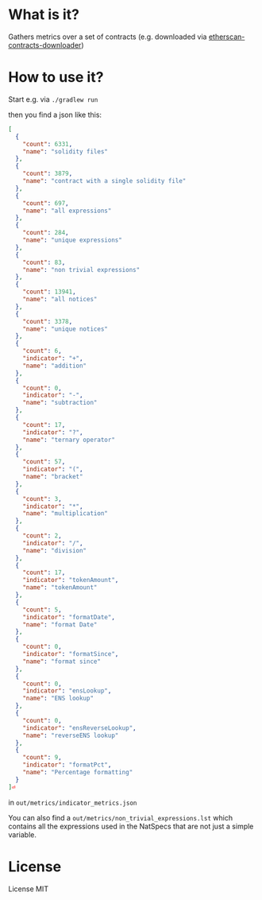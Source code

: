 # What is it?

Gathers metrics over a set of contracts (e.g. downloaded via [etherscan-contracts-downloader](https://github.com/komputing/etherscan_contract_downloader))

# How to use it?

Start e.g. via `./gradlew run`

then you find a json like this:

```json
[
  {
    "count": 6331,
    "name": "solidity files"
  },
  {
    "count": 3879,
    "name": "contract with a single solidity file"
  },
  {
    "count": 697,
    "name": "all expressions"
  },
  {
    "count": 284,
    "name": "unique expressions"
  },
  {
    "count": 83,
    "name": "non trivial expressions"
  },
  {
    "count": 13941,
    "name": "all notices"
  },
  {
    "count": 3378,
    "name": "unique notices"
  },
  {
    "count": 6,
    "indicator": "+",
    "name": "addition"
  },
  {
    "count": 0,
    "indicator": "-",
    "name": "subtraction"
  },
  {
    "count": 17,
    "indicator": "?",
    "name": "ternary operator"
  },
  {
    "count": 57,
    "indicator": "(",
    "name": "bracket"
  },
  {
    "count": 3,
    "indicator": "*",
    "name": "multiplication"
  },
  {
    "count": 2,
    "indicator": "/",
    "name": "division"
  },
  {
    "count": 17,
    "indicator": "tokenAmount",
    "name": "tokenAmount"
  },
  {
    "count": 5,
    "indicator": "formatDate",
    "name": "format Date"
  },
  {
    "count": 0,
    "indicator": "formatSince",
    "name": "format since"
  },
  {
    "count": 0,
    "indicator": "ensLookup",
    "name": "ENS lookup"
  },
  {
    "count": 0,
    "indicator": "ensReverseLookup",
    "name": "reverseENS lookup"
  },
  {
    "count": 9,
    "indicator": "formatPct",
    "name": "Percentage formatting"
  }
]⏎ 
```

in `out/metrics/indicator_metrics.json`

You can also find a `out/metrics/non_trivial_expressions.lst` which contains all the expressions used in the NatSpecs that are not just a simple variable.

# License

License MIT
